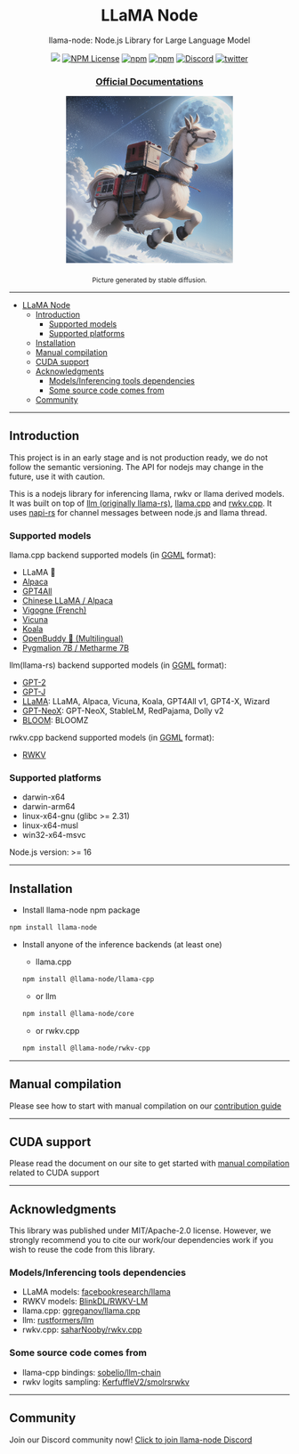 <div align="center">

# LLaMA Node

llama-node: Node.js Library for Large Language Model

[<img src="https://img.shields.io/github/actions/workflow/status/hlhr202/llama-node/llama-build.yml">](https://github.com/Atome-FE/llama-node/actions)
[<img src="https://img.shields.io/npm/l/llama-node" alt="NPM License">](https://www.npmjs.com/package/llama-node)
[<img alt="npm" src="https://img.shields.io/npm/v/llama-node">](https://www.npmjs.com/package/llama-node)
[<img alt="npm" src="https://img.shields.io/npm/types/llama-node">](https://www.npmjs.com/package/llama-node)
[<img alt="Discord" src="https://img.shields.io/discord/1106423821700960286">](https://discord.gg/dKFeCwfsDk)
[<img alt="twitter" src="https://img.shields.io/twitter/url?url=https%3A%2F%2Ftwitter.com%2Fhlhr202">](https://twitter.com/hlhr202)

  <h3><a href="https://llama-node.vercel.app/">Official Documentations</a></h3>

  <img src="./doc/assets/llama.png" width="300px" height="300px" alt="LLaMA generated by Stable diffusion"/>

<sub>Picture generated by stable diffusion.</sub>

</div>

---

- [LLaMA Node](#llama-node)
  - [Introduction](#introduction)
    - [Supported models](#supported-models)
    - [Supported platforms](#supported-platforms)
  - [Installation](#installation)
  - [Manual compilation](#manual-compilation)
  - [CUDA support](#cuda-support)
  - [Acknowledgments](#acknowledgments)
    - [Models/Inferencing tools dependencies](#modelsinferencing-tools-dependencies)
    - [Some source code comes from](#some-source-code-comes-from)
  - [Community](#community)

---

## Introduction

This project is in an early stage and is not production ready, we do not follow the semantic versioning. The API for nodejs may change in the future, use it with caution.

This is a nodejs library for inferencing llama, rwkv or llama derived models. It was built on top of [llm (originally llama-rs)](https://github.com/rustformers/llm), [llama.cpp](https://github.com/ggerganov/llama.cpp) and [rwkv.cpp](https://github.com/saharNooby/rwkv.cpp). It uses [napi-rs](https://github.com/napi-rs/napi-rs) for channel messages between node.js and llama thread.

### Supported models

llama.cpp backend supported models (in [GGML](https://github.com/ggerganov/ggml) format):

-   LLaMA 🦙
-   [Alpaca](https://github.com/ggerganov/llama.cpp#instruction-mode-with-alpaca)
-   [GPT4All](https://github.com/ggerganov/llama.cpp#using-gpt4all)
-   [Chinese LLaMA / Alpaca](https://github.com/ymcui/Chinese-LLaMA-Alpaca)
-   [Vigogne (French)](https://github.com/bofenghuang/vigogne)
-   [Vicuna](https://github.com/ggerganov/llama.cpp/discussions/643#discussioncomment-5533894)
-   [Koala](https://bair.berkeley.edu/blog/2023/04/03/koala/)
-   [OpenBuddy 🐶 (Multilingual)](https://github.com/OpenBuddy/OpenBuddy)
-   [Pygmalion 7B / Metharme 7B](#using-pygmalion-7b--metharme-7b)

llm(llama-rs) backend supported models (in [GGML](https://github.com/ggerganov/ggml) format):

-   [GPT-2](https://huggingface.co/docs/transformers/model_doc/gpt2)
-   [GPT-J](https://huggingface.co/docs/transformers/model_doc/gptj)
-   [LLaMA](https://huggingface.co/docs/transformers/model_doc/llama): LLaMA,
    Alpaca, Vicuna, Koala, GPT4All v1, GPT4-X, Wizard
-   [GPT-NeoX](https://huggingface.co/docs/transformers/model_doc/gpt_neox):
    GPT-NeoX, StableLM, RedPajama, Dolly v2
-   [BLOOM](https://huggingface.co/docs/transformers/model_doc/bloom): BLOOMZ

rwkv.cpp backend supported models (in [GGML](https://github.com/ggerganov/ggml) format):

-   [RWKV](https://github.com/BlinkDL/RWKV-LM)

### Supported platforms

-   darwin-x64
-   darwin-arm64
-   linux-x64-gnu (glibc >= 2.31)
-   linux-x64-musl
-   win32-x64-msvc

Node.js version: >= 16

---

## Installation

-   Install llama-node npm package

```bash
npm install llama-node
```

-   Install anyone of the inference backends (at least one)

    -   llama.cpp

    ```bash
    npm install @llama-node/llama-cpp
    ```

    -   or llm

    ```bash
    npm install @llama-node/core
    ```

    -   or rwkv.cpp

    ```bash
    npm install @llama-node/rwkv-cpp
    ```

---

## Manual compilation

Please see how to start with manual compilation on our [contribution guide](https://llama-node.vercel.app/contribution)

---

## CUDA support

Please read the document on our site to get started with [manual compilation](https://llama-node.vercel.app/docs/cuda) related to CUDA support

---

## Acknowledgments

This library was published under MIT/Apache-2.0 license. However, we strongly recommend you to cite our work/our dependencies work if you wish to reuse the code from this library.

### Models/Inferencing tools dependencies

-   LLaMA models: [facebookresearch/llama](https://github.com/facebookresearch/llama)
-   RWKV models: [BlinkDL/RWKV-LM](https://github.com/BlinkDL/RWKV-LM)
-   llama.cpp: [ggreganov/llama.cpp](https://github.com/ggerganov/llama.cpp)
-   llm: [rustformers/llm](https://github.com/rustformers/llm)
-   rwkv.cpp: [saharNooby/rwkv.cpp](https://github.com/saharNooby/rwkv.cpp)

### Some source code comes from

-   llama-cpp bindings: [sobelio/llm-chain](https://github.com/sobelio/llm-chain)
-   rwkv logits sampling: [KerfuffleV2/smolrsrwkv](https://github.com/KerfuffleV2/smolrsrwkv)

---

## Community

Join our Discord community now! [Click to join llama-node Discord](https://discord.gg/dKFeCwfsDk)
